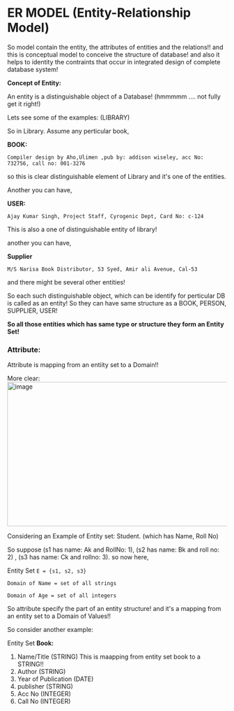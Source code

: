 # ER MODEL (Entity-Relationship Model)

So model contain the entity, the attributes of entities and the relations!! and this is conceptual model to conceive the structure of database! and also it helps to identity the contraints that occur in integrated design of complete database system!

**Concept of Entity:**

An entity is a distinguishable object of a Database! (hmmmmm .... not fully get it right!)

Lets see some of the examples: (LIBRARY)

So in Library. Assume any perticular book,

**BOOK:**

`Compiler design by Aho,Ulimen ,pub by: addison wiseley, acc No: 732756, call no: 001-3276`

so this is clear distinguishable element of Library and it's one of the entities.

Another you can have,

**USER:**

`Ajay Kumar Singh, Project Staff, Cyrogenic Dept, Card No: c-124`

This is also a one of distinguishable entity of library!

another you can have,

**Supplier**

`M/S Narisa Book Distributor, 53 Syed, Amir ali Avenue, Cal-53`

and there might be several other entities!

So each such distinguishable object, which can be identify for perticular DB is called as an entity! So they can have same structure as a BOOK, PERSON, SUPPLIER, USER! 

**So all those entities which has same type or structure they form an Entity Set!**

### **Attribute:**

Attribute is mapping from an entiity set to a Domain!! 

More clear:
<img width="1149" height="330" alt="image" src="https://github.com/user-attachments/assets/ba77c796-9f9d-45bd-94bd-01383024477a" />

Considering an Example of Entity set: Student. (which has Name, Roll No)

So suppose (s1 has name: Ak and RollNo: 1), (s2 has name: Bk and roll no: 2) , (s3 has name: Ck and rollno: 3). so now here,

Entity Set `E = {s1, s2, s3}`

`Domain of Name = set of all strings`

`Domain of Age = set of all integers`

So attribute specify the part of an entity structure! and it's a mapping from an entity set to a Domain of Values!!

So consider another example:

Entity Set **Book:**

1. Name/Title (STRING) This is maapping from entity set book to a STRING!! 
2. Author (STRING)
3. Year of Publication (DATE)
4. publisher (STRING)
5. Acc No (INTEGER)
6. Call No (INTEGER)




